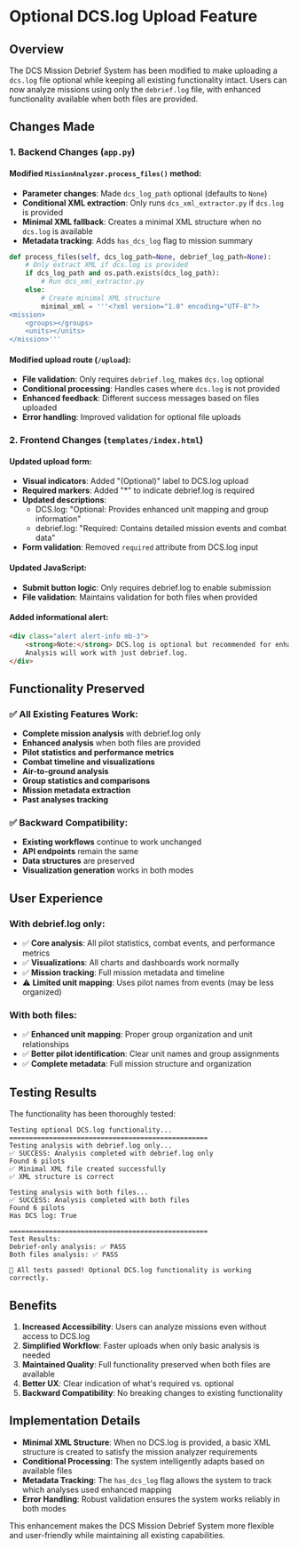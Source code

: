 # Optional DCS.log Upload Feature

## Overview

The DCS Mission Debrief System has been modified to make uploading a `dcs.log` file optional while keeping all existing functionality intact. Users can now analyze missions using only the `debrief.log` file, with enhanced functionality available when both files are provided.

## Changes Made

### 1. Backend Changes (`app.py`)

#### Modified `MissionAnalyzer.process_files()` method:
- **Parameter changes**: Made `dcs_log_path` optional (defaults to `None`)
- **Conditional XML extraction**: Only runs `dcs_xml_extractor.py` if `dcs.log` is provided
- **Minimal XML fallback**: Creates a minimal XML structure when no `dcs.log` is available
- **Metadata tracking**: Adds `has_dcs_log` flag to mission summary

```python
def process_files(self, dcs_log_path=None, debrief_log_path=None):
    # Only extract XML if dcs.log is provided
    if dcs_log_path and os.path.exists(dcs_log_path):
        # Run dcs_xml_extractor.py
    else:
        # Create minimal XML structure
        minimal_xml = '''<?xml version="1.0" encoding="UTF-8"?>
<mission>
    <groups></groups>
    <units></units>
</mission>'''
```

#### Modified upload route (`/upload`):
- **File validation**: Only requires `debrief.log`, makes `dcs.log` optional
- **Conditional processing**: Handles cases where `dcs.log` is not provided
- **Enhanced feedback**: Different success messages based on files uploaded
- **Error handling**: Improved validation for optional file uploads

### 2. Frontend Changes (`templates/index.html`)

#### Updated upload form:
- **Visual indicators**: Added "(Optional)" label to DCS.log upload
- **Required markers**: Added "*" to indicate debrief.log is required
- **Updated descriptions**: 
  - DCS.log: "Optional: Provides enhanced unit mapping and group information"
  - debrief.log: "Required: Contains detailed mission events and combat data"
- **Form validation**: Removed `required` attribute from DCS.log input

#### Updated JavaScript:
- **Submit button logic**: Only requires debrief.log to enable submission
- **File validation**: Maintains validation for both files when provided

#### Added informational alert:
```html
<div class="alert alert-info mb-3">
    <strong>Note:</strong> DCS.log is optional but recommended for enhanced unit mapping and group information. 
    Analysis will work with just debrief.log.
</div>
```

## Functionality Preserved

### ✅ All Existing Features Work:
- **Complete mission analysis** with debrief.log only
- **Enhanced analysis** when both files are provided
- **Pilot statistics and performance metrics**
- **Combat timeline and visualizations**
- **Air-to-ground analysis**
- **Group statistics and comparisons**
- **Mission metadata extraction**
- **Past analyses tracking**

### ✅ Backward Compatibility:
- **Existing workflows** continue to work unchanged
- **API endpoints** remain the same
- **Data structures** are preserved
- **Visualization generation** works in both modes

## User Experience

### With debrief.log only:
- ✅ **Core analysis**: All pilot statistics, combat events, and performance metrics
- ✅ **Visualizations**: All charts and dashboards work normally
- ✅ **Mission tracking**: Full mission metadata and timeline
- ⚠️ **Limited unit mapping**: Uses pilot names from events (may be less organized)

### With both files:
- ✅ **Enhanced unit mapping**: Proper group organization and unit relationships
- ✅ **Better pilot identification**: Clear unit names and group assignments
- ✅ **Complete metadata**: Full mission structure and organization

## Testing Results

The functionality has been thoroughly tested:

```
Testing optional DCS.log functionality...
==================================================
Testing analysis with debrief.log only...
✅ SUCCESS: Analysis completed with debrief.log only
Found 6 pilots
✅ Minimal XML file created successfully
✅ XML structure is correct

Testing analysis with both files...
✅ SUCCESS: Analysis completed with both files
Found 6 pilots
Has DCS log: True

==================================================
Test Results:
Debrief-only analysis: ✅ PASS
Both files analysis: ✅ PASS

🎉 All tests passed! Optional DCS.log functionality is working correctly.
```

## Benefits

1. **Increased Accessibility**: Users can analyze missions even without access to DCS.log
2. **Simplified Workflow**: Faster uploads when only basic analysis is needed
3. **Maintained Quality**: Full functionality preserved when both files are available
4. **Better UX**: Clear indication of what's required vs. optional
5. **Backward Compatibility**: No breaking changes to existing functionality

## Implementation Details

- **Minimal XML Structure**: When no DCS.log is provided, a basic XML structure is created to satisfy the mission analyzer requirements
- **Conditional Processing**: The system intelligently adapts based on available files
- **Metadata Tracking**: The `has_dcs_log` flag allows the system to track which analyses used enhanced mapping
- **Error Handling**: Robust validation ensures the system works reliably in both modes

This enhancement makes the DCS Mission Debrief System more flexible and user-friendly while maintaining all existing capabilities. 